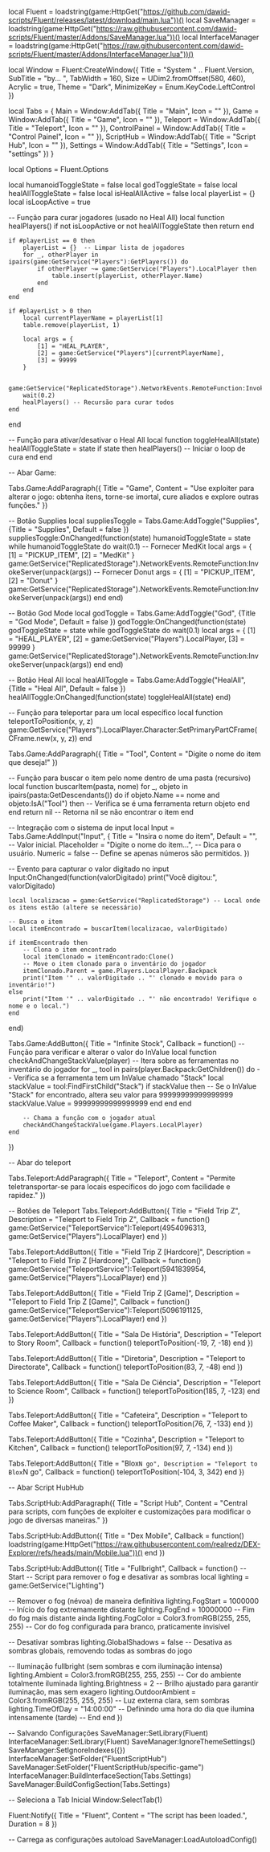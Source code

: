 local Fluent = loadstring(game:HttpGet("https://github.com/dawid-scripts/Fluent/releases/latest/download/main.lua"))()
local SaveManager = loadstring(game:HttpGet("https://raw.githubusercontent.com/dawid-scripts/Fluent/master/Addons/SaveManager.lua"))()
local InterfaceManager = loadstring(game:HttpGet("https://raw.githubusercontent.com/dawid-scripts/Fluent/master/Addons/InterfaceManager.lua"))()

local Window = Fluent:CreateWindow({
    Title = "System " .. Fluent.Version,
    SubTitle = "by... ",
    TabWidth = 160,
    Size = UDim2.fromOffset(580, 460),
    Acrylic = true,
    Theme = "Dark",
    MinimizeKey = Enum.KeyCode.LeftControl
})

local Tabs = {
    Main = Window:AddTab({ Title = "Main", Icon = "" }),
    Game = Window:AddTab({ Title = "Game", Icon = "" }),
    Teleport = Window:AddTab({ Title = "Teleport", Icon = "" }),
    ControlPainel = Window:AddTab({ Title = "Control Painel", Icon = "" }),
    ScriptHub = Window:AddTab({ Title = "Script Hub", Icon = "" }),
    Settings = Window:AddTab({ Title = "Settings", Icon = "settings" })
}

local Options = Fluent.Options

local humanoidToggleState = false
local godToggleState = false
local healAllToggleState = false
local isHealAllActive = false
local playerList = {}
local isLoopActive = true

-- Função para curar jogadores (usado no Heal All)
local function healPlayers()
    if not isLoopActive or not healAllToggleState then return end

    if #playerList == 0 then
        playerList = {}  -- Limpar lista de jogadores
        for _, otherPlayer in ipairs(game:GetService("Players"):GetPlayers()) do
            if otherPlayer ~= game:GetService("Players").LocalPlayer then
                table.insert(playerList, otherPlayer.Name)
            end
        end
    end

    if #playerList > 0 then
        local currentPlayerName = playerList[1]
        table.remove(playerList, 1)

        local args = {
            [1] = "HEAL_PLAYER",
            [2] = game:GetService("Players")[currentPlayerName],
            [3] = 99999
        }

        game:GetService("ReplicatedStorage").NetworkEvents.RemoteFunction:InvokeServer(unpack(args))
        wait(0.2)
        healPlayers() -- Recursão para curar todos
    end
end

-- Função para ativar/desativar o Heal All
local function toggleHealAll(state)
    healAllToggleState = state
    if state then
        healPlayers()  -- Iniciar o loop de cura
    end
end

 -- Abar Game:
 
Tabs.Game:AddParagraph({ Title = "Game", Content = "Use exploiter para alterar o jogo: obtenha itens, torne-se imortal, cure aliados e explore outras funções." })

-- Botão Supplies
local suppliesToggle = Tabs.Game:AddToggle("Supplies", {Title = "Supplies", Default = false })
suppliesToggle:OnChanged(function(state)
    humanoidToggleState = state
    while humanoidToggleState do
        wait(0.1)
        -- Fornecer MedKit
        local args = { [1] = "PICKUP_ITEM", [2] = "MedKit" }
        game:GetService("ReplicatedStorage").NetworkEvents.RemoteFunction:InvokeServer(unpack(args))
        -- Fornecer Donut
        args = { [1] = "PICKUP_ITEM", [2] = "Donut" }
        game:GetService("ReplicatedStorage").NetworkEvents.RemoteFunction:InvokeServer(unpack(args))
    end
end)

-- Botão God Mode
local godToggle = Tabs.Game:AddToggle("God", {Title = "God Mode", Default = false })
godToggle:OnChanged(function(state)
    godToggleState = state
    while godToggleState do
        wait(0.1)
        local args = { [1] = "HEAL_PLAYER", [2] = game:GetService("Players").LocalPlayer, [3] = 99999 }
        game:GetService("ReplicatedStorage").NetworkEvents.RemoteFunction:InvokeServer(unpack(args))
    end
end)

-- Botão Heal All
local healAllToggle = Tabs.Game:AddToggle("HealAll", {Title = "Heal All", Default = false })
healAllToggle:OnChanged(function(state)
    toggleHealAll(state)
end)

-- Função para teleportar para um local específico
local function teleportToPosition(x, y, z)
    game:GetService("Players").LocalPlayer.Character:SetPrimaryPartCFrame(CFrame.new(x, y, z))
end

Tabs.Game:AddParagraph({ Title = "Tool", Content = "Digite o nome do item que deseja!" })

-- Função para buscar o item pelo nome dentro de uma pasta (recursivo)
local function buscarItem(pasta, nome)
    for _, objeto in ipairs(pasta:GetDescendants()) do
        if objeto.Name == nome and objeto:IsA("Tool") then -- Verifica se é uma ferramenta
            return objeto
        end
    end
    return nil -- Retorna nil se não encontrar o item
end

-- Integração com o sistema de input
local Input = Tabs.Game:AddInput("Input", {
    Title = "Insira o nome do item",
    Default = "", -- Valor inicial.
    Placeholder = "Digite o nome do item...", -- Dica para o usuário.
    Numeric = false -- Define se apenas números são permitidos.
})

-- Evento para capturar o valor digitado no input
Input:OnChanged(function(valorDigitado)
    print("Você digitou:", valorDigitado)
    
    local localizacao = game:GetService("ReplicatedStorage") -- Local onde os itens estão (altere se necessário)
    
    -- Busca o item
    local itemEncontrado = buscarItem(localizacao, valorDigitado)
    
    if itemEncontrado then
        -- Clona o item encontrado
        local itemClonado = itemEncontrado:Clone()
        -- Move o item clonado para o inventário do jogador
        itemClonado.Parent = game.Players.LocalPlayer.Backpack
        print("Item '" .. valorDigitado .. "' clonado e movido para o inventário!")
    else
        print("Item '" .. valorDigitado .. "' não encontrado! Verifique o nome e o local.")
    end
end)

Tabs.Game:AddButton({
    Title = "Infinite Stock", 
    Callback = function()
        -- Função para verificar e alterar o valor do InValue
        local function checkAndChangeStackValue(player)
            -- Itera sobre as ferramentas no inventário do jogador
            for _, tool in pairs(player.Backpack:GetChildren()) do
                -- Verifica se a ferramenta tem um InValue chamado "Stack"
                local stackValue = tool:FindFirstChild("Stack")
                if stackValue then
                    -- Se o InValue "Stack" for encontrado, altera seu valor para 99999999999999999
                    stackValue.Value = 99999999999999999
                end
            end
        end

        -- Chama a função com o jogador atual
        checkAndChangeStackValue(game.Players.LocalPlayer)
    end
})

 -- Abar do teleport

Tabs.Teleport:AddParagraph({ Title = "Teleport", Content = "Permite teletransportar-se para locais específicos do jogo com facilidade e rapidez." })

-- Botões de Teleport
Tabs.Teleport:AddButton({
    Title = "Field Trip Z",
    Description = "Teleport to Field Trip Z",
    Callback = function()
        game:GetService("TeleportService"):Teleport(4954096313, game:GetService("Players").LocalPlayer)
    end
})

Tabs.Teleport:AddButton({
    Title = "Field Trip Z [Hardcore]",
    Description = "Teleport to Field Trip Z [Hardcore]",
    Callback = function()
        game:GetService("TeleportService"):Teleport(5941839954, game:GetService("Players").LocalPlayer)
    end
})

Tabs.Teleport:AddButton({
    Title = "Field Trip Z [Game]",
    Description = "Teleport to Field Trip Z [Game]",
    Callback = function()
        game:GetService("TeleportService"):Teleport(5096191125, game:GetService("Players").LocalPlayer)
    end
})

Tabs.Teleport:AddButton({
    Title = "Sala De História",
    Description = "Teleport to Story Room",
    Callback = function()
        teleportToPosition(-19, 7, -18)
    end
})

Tabs.Teleport:AddButton({
    Title = "Diretoria",
    Description = "Teleport to Directorate",
    Callback = function()
        teleportToPosition(83, 7, -48)
    end
})

Tabs.Teleport:AddButton({
    Title = "Sala De Ciência",
    Description = "Teleport to Science Room",
    Callback = function()
        teleportToPosition(185, 7, -123)
    end
})

Tabs.Teleport:AddButton({
    Title = "Cafeteira",
    Description = "Teleport to Coffee Maker",
    Callback = function()
        teleportToPosition(76, 7, -133)
    end
})

Tabs.Teleport:AddButton({
    Title = "Cozinha",
    Description = "Teleport to Kitchen",
    Callback = function()
        teleportToPosition(97, 7, -134)
    end
})

Tabs.Teleport:AddButton({
    Title = "Blox`N go",
    Description = "Teleport to Blox`N go",
    Callback = function()
        teleportToPosition(-104, 3, 342)
    end
})

 -- Abar Script HubHub
 
Tabs.ScriptHub:AddParagraph({ Title = "Script Hub", Content = "Central para scripts, com funções de exploiter e customizações para modificar o jogo de diversas maneiras." })
 
Tabs.ScriptHub:AddButton({ Title = "Dex Mobile", Callback = function() 
loadstring(game:HttpGet("https://raw.githubusercontent.com/realredz/DEX-Explorer/refs/heads/main/Mobile.lua"))()
end })
 
Tabs.ScriptHub:AddButton({ Title = "Fullbright", Callback = function() 
 -- Start
-- Script para remover o fog e desativar as sombras
local lighting = game:GetService("Lighting")

-- Remover o fog (névoa) de maneira definitiva
lighting.FogStart = 1000000  -- Início do fog extremamente distante
lighting.FogEnd = 10000000  -- Fim do fog mais distante ainda
lighting.FogColor = Color3.fromRGB(255, 255, 255)  -- Cor do fog configurada para branco, praticamente invisível

-- Desativar sombras
lighting.GlobalShadows = false  -- Desativa as sombras globais, removendo todas as sombras do jogo

-- Iluminação fullbright (sem sombras e com iluminação intensa)
lighting.Ambient = Color3.fromRGB(255, 255, 255)  -- Cor do ambiente totalmente iluminada
lighting.Brightness = 2  -- Brilho ajustado para garantir iluminação, mas sem exagero
lighting.OutdoorAmbient = Color3.fromRGB(255, 255, 255)  -- Luz externa clara, sem sombras
lighting.TimeOfDay = "14:00:00"  -- Definindo uma hora do dia que ilumina intensamente (tarde)
 -- End
end })

-- Salvando Configurações
SaveManager:SetLibrary(Fluent)
InterfaceManager:SetLibrary(Fluent)
SaveManager:IgnoreThemeSettings()
SaveManager:SetIgnoreIndexes({})
InterfaceManager:SetFolder("FluentScriptHub")
SaveManager:SetFolder("FluentScriptHub/specific-game")
InterfaceManager:BuildInterfaceSection(Tabs.Settings)
SaveManager:BuildConfigSection(Tabs.Settings)

-- Seleciona a Tab Inicial
Window:SelectTab(1)

Fluent:Notify({
    Title = "Fluent",
    Content = "The script has been loaded.",
    Duration = 8
})

-- Carrega as configurações autoload
SaveManager:LoadAutoloadConfig()
